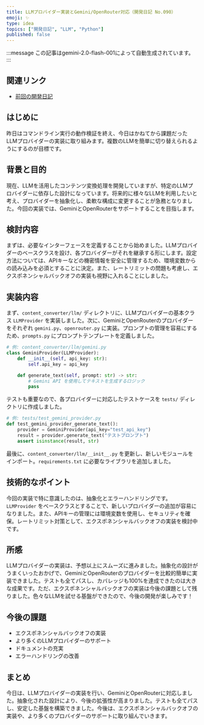 ```yaml
---
title: LLMプロバイダー実装とGemini/OpenRouter対応（開発日記 No.090）
emoji: ✨
type: idea
topics: ["開発日記", "LLM", "Python"]
published: false
---
```

:::message
この記事はgemini-2.0-flash-001によって自動生成されています。
:::

## 関連リンク
- [前回の開発日記](https://zenn.dev/centervil/articles/2025-05-28_089_dev-diary)

## はじめに

昨日はコマンドライン実行の動作検証を終え、今日はかねてから課題だったLLMプロバイダーの実装に取り組みます。複数のLLMを簡単に切り替えられるようにするのが目標です。

## 背景と目的

現在、LLMを活用したコンテンツ変換処理を開発していますが、特定のLLMプロバイダーに依存した設計になっています。将来的に様々なLLMを利用したいと考え、プロバイダーを抽象化し、柔軟な構成に変更することが急務となりました。今回の実装では、GeminiとOpenRouterをサポートすることを目指します。

## 検討内容

まずは、必要なインターフェースを定義することから始めました。LLMプロバイダーのベースクラスを設け、各プロバイダーがそれを継承する形にします。設定方法については、APIキーなどの機密情報を安全に管理するため、環境変数からの読み込みを必須とすることに決定。また、レートリミットの問題も考慮し、エクスポネンシャルバックオフの実装も視野に入れることにしました。

## 実装内容

まず、`content_converter/llm/` ディレクトリに、LLMプロバイダーの基本クラス `LLMProvider` を実装しました。次に、GeminiとOpenRouterのプロバイダーをそれぞれ `gemini.py`、`openrouter.py` に実装。プロンプトの管理を容易にするため、`prompts.py` にプロンプトテンプレートを定義しました。

```python
# 例: content_converter/llm/gemini.py
class GeminiProvider(LLMProvider):
    def __init__(self, api_key: str):
        self.api_key = api_key

    def generate_text(self, prompt: str) -> str:
        # Gemini API を使用してテキストを生成するロジック
        pass
```

テストも重要なので、各プロバイダーに対応したテストケースを `tests/` ディレクトリに作成しました。

```python
# 例: tests/test_gemini_provider.py
def test_gemini_provider_generate_text():
    provider = GeminiProvider(api_key="test_api_key")
    result = provider.generate_text("テストプロンプト")
    assert isinstance(result, str)
```

最後に、`content_converter/llm/__init__.py` を更新し、新しいモジュールをインポート。`requirements.txt` に必要なライブラリを追加しました。

## 技術的なポイント

今回の実装で特に意識したのは、抽象化とエラーハンドリングです。`LLMProvider` をベースクラスとすることで、新しいプロバイダーの追加が容易になりました。また、APIキーの管理には環境変数を使用し、セキュリティを確保。レートリミット対策として、エクスポネンシャルバックオフの実装を検討中です。

## 所感

LLMプロバイダーの実装は、予想以上にスムーズに進みました。抽象化の設計がうまくいったおかげで、GeminiとOpenRouterのプロバイダーを比較的簡単に実装できました。テストも全てパスし、カバレッジも100%を達成できたのは大きな成果です。ただ、エクスポネンシャルバックオフの実装は今後の課題として残りました。色々なLLMを試せる基盤ができたので、今後の開発が楽しみです！

## 今後の課題

- エクスポネンシャルバックオフの実装
- より多くのLLMプロバイダーのサポート
- ドキュメントの充実
- エラーハンドリングの改善

## まとめ

今日は、LLMプロバイダーの実装を行い、GeminiとOpenRouterに対応しました。抽象化された設計により、今後の拡張性が高まりました。テストも全てパスし、安定した基盤を構築できました。今後は、エクスポネンシャルバックオフの実装や、より多くのプロバイダーのサポートに取り組んでいきます。